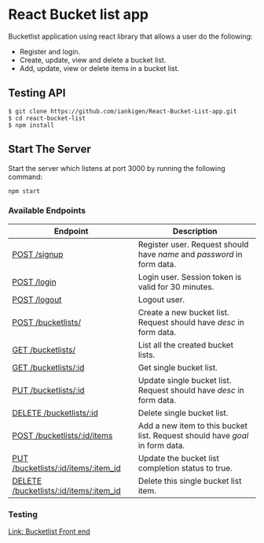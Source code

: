 # React Bucket list app

Bucketlist application using react library that allows a user do the following:

- Register and login.
- Create, update, view and delete a bucket list.
- Add, update, view or delete items in a bucket list.

## Testing API


```
$ git clone https://github.com/iankigen/React-Bucket-List-app.git
$ cd react-bucket-list
$ npm install
```

## Start The Server
Start the server which listens at port 3000 by running the following command:
```
npm start
```


### Available Endpoints

| Endpoint | Description |
| ---- | --------------- |
| [POST /signup](#) |  Register user. Request should have _name_ and _password_ in form data. |
| [POST /login](#) | Login user. Session token is valid for 30 minutes. |
| [POST /logout](#) | Logout user. |
| [POST /bucketlists/](#) | Create a new bucket list. Request should have _desc_ in form data. |
| [GET /bucketlists/](#) | List all the created bucket lists. |
| [GET /bucketlists/:id](#) | Get single bucket list. |
| [PUT /bucketlists/:id](#) | Update single bucket list. Request should have _desc_ in form data. |
| [DELETE /bucketlists/:id](#) | Delete single bucket list. |
| [POST /bucketlists/:id/items](#) | Add a new item to this bucket list. Request should have _goal_ in form data. |
| [PUT /bucketlists/:id/items/:item_id](#) | Update the bucket list completion status to true. |
| [DELETE /bucketlists/:id/items/:item_id](#) | Delete this single bucket list item. |

### Testing

[ Link: Bucketlist Front end ](https://bucket-front.herokuapp.com/)









